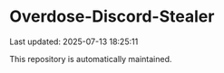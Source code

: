 # Overdose-Discord-Stealer

Last updated: 2025-07-13 18:25:11

This repository is automatically maintained.
